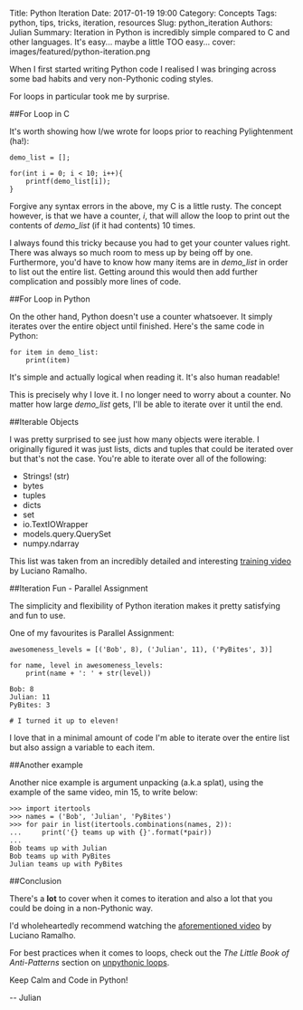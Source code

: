 Title: Python Iteration
Date: 2017-01-19 19:00
Category: Concepts
Tags: python, tips, tricks, iteration, resources
Slug: python_iteration
Authors: Julian
Summary: Iteration in Python is incredibly simple compared to C and other languages. It's easy... maybe a little TOO easy...
cover: images/featured/python-iteration.png

When I first started writing Python code I realised I was bringing across some bad habits and very non-Pythonic coding styles.

For loops in particular took me by surprise.


##For Loop in C

It's worth showing how I/we wrote for loops prior to reaching Pylightenment (ha!):

~~~~
demo_list = [];

for(int i = 0; i < 10; i++){
    printf(demo_list[i]);
}
~~~~

Forgive any syntax errors in the above, my C is a little rusty.
The concept however, is that we have a counter, *i*, that will allow the loop to print out the contents of *demo_list* (if it had contents) 10 times.

I always found this tricky because you had to get your counter values right. There was always so much room to mess up by being off by one. Furthermore, you'd have to know how many items are in *demo_list* in order to list out the entire list. Getting around this would then add further complication and possibly more lines of code.


##For Loop in Python

On the other hand, Python doesn't use a counter whatsoever. It simply iterates over the entire object until finished. Here's the same code in Python:

~~~~
for item in demo_list:
    print(item)
~~~~

It's simple and actually logical when reading it. It's also human readable!

This is precisely why I love it. I no longer need to worry about a counter. No matter how large *demo_list* gets, I'll be able to iterate over it until the end.


##Iterable Objects

I was pretty surprised to see just how many objects were iterable. I originally figured it was just lists, dicts and tuples that could be iterated over but that's not the case. You're able to iterate over all of the following:

- Strings! (str)
- bytes
- tuples
- dicts
- set
- io.TextIOWrapper
- models.query.QuerySet
- numpy.ndarray

This list was taken from an incredibly detailed and interesting [training video](https://www.youtube.com/watch?v=o5gByn3RKFI) by Luciano Ramalho.


##Iteration Fun - Parallel Assignment

The simplicity and flexibility of Python iteration makes it pretty satisfying and fun to use.

One of my favourites is Parallel Assignment:

~~~~
awesomeness_levels = [('Bob', 8), ('Julian', 11), ('PyBites', 3)]

for name, level in awesomeness_levels:
    print(name + ': ' + str(level))

Bob: 8
Julian: 11
PyBites: 3

# I turned it up to eleven!
~~~~

I love that in a minimal amount of code I'm able to iterate over the entire list but also assign a variable to each item.

##Another example

Another nice example is argument unpacking (a.k.a splat), using the example of the same video, min 15, to write below:

~~~~
>>> import itertools
>>> names = ('Bob', 'Julian', 'PyBites')
>>> for pair in list(itertools.combinations(names, 2)):
...     print('{} teams up with {}'.format(*pair))
... 
Bob teams up with Julian
Bob teams up with PyBites
Julian teams up with PyBites
~~~~

##Conclusion

There's a **lot** to cover when it comes to iteration and also a lot that you could be doing in a non-Pythonic way.

I'd wholeheartedly recommend watching the [aforementioned video](https://www.youtube.com/watch?v=o5gByn3RKFI) by Luciano Ramalho.

For best practices when it comes to loops, check out the *The Little Book of Anti-Patterns* section on [unpythonic loops](http://docs.quantifiedcode.com/python-code-patterns/readability/using_an_unpythonic_loop.html).

Keep Calm and Code in Python!

-- Julian
